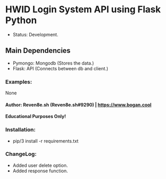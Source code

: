 # HWID Login System API using Flask Python
- Status: Development.

## Main Dependencies
- Pymongo: Mongodb (Stores the data.)
- Flask: API (Connects between db and client.)

### Examples:
None


#### Author: Reven8e.sh (Reven8e.sh#9290) | https://www.bogan.cool

#### Educational Purposes Only!


### Installation:
- pip/3 install -r requirements.txt



### ChangeLog:
- Added user delete option.
- Added response function.